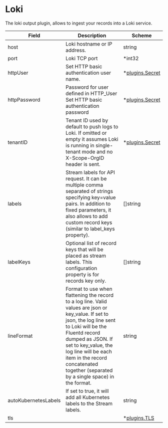 # Loki

The loki output plugin, allows to ingest your records into a Loki service.


| Field | Description | Scheme |
| ----- | ----------- | ------ |
| host | Loki hostname or IP address. | string |
| port | Loki TCP port | *int32 |
| httpUser | Set HTTP basic authentication user name. | *[plugins.Secret](../secret.md) |
| httpPassword | Password for user defined in HTTP_User Set HTTP basic authentication password | *[plugins.Secret](../secret.md) |
| tenantID | Tenant ID used by default to push logs to Loki. If omitted or empty it assumes Loki is running in single-tenant mode and no X-Scope-OrgID header is sent. | *[plugins.Secret](../secret.md) |
| labels | Stream labels for API request. It can be multiple comma separated of strings specifying  key=value pairs. In addition to fixed parameters, it also allows to add custom record keys (similar to label_keys property). | []string |
| labelKeys | Optional list of record keys that will be placed as stream labels. This configuration property is for records key only. | []string |
| lineFormat | Format to use when flattening the record to a log line. Valid values are json or key_value. If set to json,  the log line sent to Loki will be the Fluentd record dumped as JSON. If set to key_value, the log line will be each item in the record concatenated together (separated by a single space) in the format. | string |
| autoKubernetesLabels | If set to true, it will add all Kubernetes labels to the Stream labels. | string |
| tls |  | *[plugins.TLS](../tls.md) |

